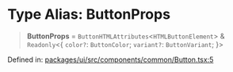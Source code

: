 # Type Alias: ButtonProps

> **ButtonProps** = `ButtonHTMLAttributes`\<`HTMLButtonElement`\> & `Readonly`\<\{ `color?`: `ButtonColor`; `variant?`: `ButtonVariant`; \}\>

Defined in: [packages/ui/src/components/common/Button.tsx:5](https://github.com/laruss/react-text-game/blob/4531810ed426df9948c54abd8dbf61d1745871f2/packages/ui/src/components/common/Button.tsx#L5)
